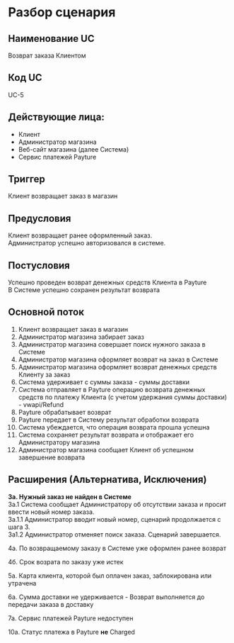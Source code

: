 # Разбор сценария

## Наименование UC
Возврат заказа Клиентом

## Код UC
UC-5

## Действующие лица:
* Клиент
* Администратор магазина
* Веб-сайт магазина (далее Система)
* Сервис платежей Payture 

## Триггер
Клиент возвращает заказ в магазин

## Предусловия
Клиент возвращает ранее оформленный заказ. 
<br>Администратор успешно авторизовался в системе.

## Постусловия
Успешно проведен возврат денежных средств Клиента в Payture
<br>В Системе успешно сохранен результат возврата

## Основной поток
1. Клиент возвращает заказ в магазин
2. Администратор магазина забирает заказ
3. Администратор магазина совершает поиск нужного заказа в Системе
4. Администратор магазина оформляет возврат на заказ в Системе
5. Администратор магазина оформляет возврат денежных средств Клиенту за заказ
6. Система удерживает с суммы заказа - суммы доставки
7. Система отправляет в Payture операцию возврата денежных средств по платежу Клиента (с учетом удержания суммы доставки) - vwapi/Refund
8. Payture обрабатывает возврат
9. Payture передает в Систему результат обработки возврата
10. Система убеждается, что операция возврата прошла успешна
11. Система сохраняет результат возврата и отображает его Администратору магазина
12. Администратор магазина сообщает Клиент об успешном завершение возврата

## Расширения (Альтернатива, Исключения)
**3а. Нужный заказ не найден в Системе**
<br>3а.1 Система сообщает Администратору об отсутствии заказа и просит
ввести новый номер заказа.
<br>3а.1.1 Администратор вводит новый номер, сценарий продолжается с
шага 3.
<br>3а1.2 Администратор отменяет поиск заказа. Сценарий завершается.

4а. По возвращаемому заказу в Системе уже оформлен ранее возврат

4б. Срок возрата по заказу уже истек

5а. Карта клиента, которой был оплачен заказ, заблокирована или утрачена

6а. Сумма доставки не удерживается - Возврат выполняется до передачи заказа в доставку

7а. Сервис платежей Payture недоступен

10а. Статус платежа в Payture **не** Charged
